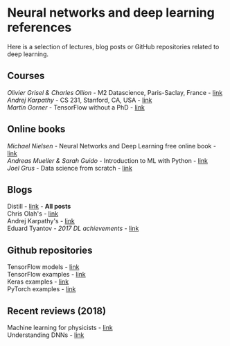 # Neural networks and deep learning references

Here is a selection of lectures, blog posts or GitHub repositories related to deep learning.

## Courses

_Olivier Grisel & Charles Ollion_ - M2 Datascience, Paris-Saclay, France - [link](https://m2dsupsdlclass.github.io/lectures-labs/)  
_Andrej Karpathy_ - CS 231, Stanford, CA, USA - [link](http://cs231n.github.io)  
_Martin Gorner_ - TensorFlow without a PhD - [link](https://github.com/GoogleCloudPlatform/tensorflow-without-a-phd)  


## Online books
_Michael Nielsen_ - Neural Networks and Deep Learning free online book - [link](http://neuralnetworksanddeeplearning.com/)  
_Andreas Mueller & Sarah Guido_ - Introduction to ML with Python - [link](https://github.com/amueller/introduction_to_ml_with_python)  
_Joel Grus_ - Data science from scratch - [link](https://github.com/joelgrus/data-science-from-scratch)  


## Blogs

Distill - [link](https://distill.pub/) - **All posts**  
Chris Olah's - [link](http://colah.github.io/)  
Andrej Karpathy's - [link](http://karpathy.github.io)  
Eduard Tyantov - _2017 DL achievements_ - [link](https://blog.statsbot.co/deep-learning-achievements-4c563e034257)


## Github repositories

TensorFlow models - [link](https://github.com/tensorflow/models)  
TensorFlow examples - [link](https://github.com/aymericdamien/TensorFlow-Examples/)  
Keras examples - [link](https://github.com/keras-team/keras/tree/master/examples)  
PyTorch examples - [link](https://github.com/pytorch/examples)


## Recent reviews (2018)

Machine learning for physicists - [link](https://arxiv.org/abs/1803.08823)  
Understanding DNNs - [link](https://arxiv.org/abs/1803.08834)
